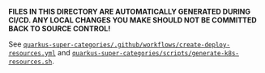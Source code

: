 **FILES IN THIS DIRECTORY ARE AUTOMATICALLY GENERATED DURING CI/CD.
ANY LOCAL CHANGES YOU MAKE SHOULD NOT BE COMMITTED BACK TO SOURCE CONTROL!**

See [`quarkus-super-categories/.github/workflows/create-deploy-resources.yml`](../../../.github/workflows/create-deploy-resources.yml) and [`quarkus-super-categories/scripts/generate-k8s-resources.sh`](../../../scripts/generate-k8s-resources.sh).
